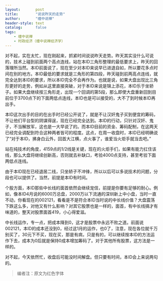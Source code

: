 ```yaml
---
layout:       post
title:        "说说昨天的走势"
author:       "缠中说禅"
header-style: text
catalog:      false
tags:
    - 缠中说禅
    - 时政经济（缠中说禅经济学）
---
```


对不起，实在太忙，现在刚起来，抓紧时间说说昨天走势。昨天其实没什么可说的，技术上碰到前面两个高点连线，站在本ID三角形整理的最低要求上，昨天的回落理所当然。本ID前面说了，现在至少对本ID来说早已进退自如，所以要花多点时间在别的地方。本ID最低的要求就是三角形的第四段，昨天碰到前两高点连线，就完全达到本ID的要求，所以本ID完全不会再作为。也就是说，如果大盘出现比三角形更好的走势，例如从这里直接突破，对于本ID来说是锦上添花，本ID乐于坐轿子。如果大盘继续按三角形走，出现一个回调的第5段，那么即使大盘重新回到目前位于3700点下的下面两低点连线，本ID也是可以接受的，大不了到时候本ID再出手。



本ID这次出手的目的在出手时已经公开说了，就是不让汉奸鬼子买到便宜的筹码，不让他们平台型的阴谋得逞，现在已经完全达到。本ID的行动，只针对汉奸、鬼子，不当解放军，这也是一大早说了的。而本ID目前的资金、筹码配制，在这两天已经完全调配到符合这种两者皆可的程度。这点，在周一收盘时，本ID已经明确说了“对于本ID，拂身白云外，回首大江横，点火事了，谁爱当火炬手就当去吧。”



站在纯技术的角度，4159点的1/2线是关键，现在的火炬手们，如果有能力扛住该线，那么大盘将继续创新高，否则就去补缺口，考验4000点支持，甚至考验下面两低点连线。



由于本ID现在已经退居二线，只坐轿子不冲锋，所以以后可以多说技术的问题，分段也可以提供了。当然，前提是本ID有时间。



个股方面，本ID那些中长线的面首依然会继续宠信，前提是你要有足够的耐心。例如，像本ID4月说的6000万总盘，2000万以下流通的深圳新上中小盘，当时一直不动，你看现在的002121，看看是不是符合本ID当时说的中长线价值？大盘震荡下跌这么多，对他又有什么影响？对其它股票也是一样的，面首，有中长线搞才有味道的，整天对股票面首419，小心得爱滋。



中长线运作，专一点，把成本降到0，这才是股票中永远不败之道。前面说002121，本ID的成本还没到0，经过这1月的运作，也0了，注意，现在各位就千万别买了，30元下不买，现在买，那是有病，只是有的，可以继续按本ID的方法运作下去，成本为0后就是保持0成本增加筹码了。对于其他所有股票，这方法是一样的。



对不起，今天依然忙，收盘后可能没时间解盘。但只要有时间，本ID会上来说两句的。



> 编者注：原文为红色字体
